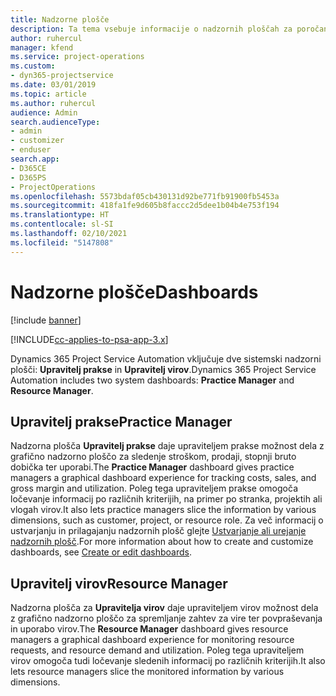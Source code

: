 ```yaml
---
title: Nadzorne plošče
description: Ta tema vsebuje informacije o nadzornih ploščah za poročanje, ki so vključene v aplikacijo Dynamics 365 Project Service Automation.
author: ruhercul
manager: kfend
ms.service: project-operations
ms.custom:
- dyn365-projectservice
ms.date: 03/01/2019
ms.topic: article
ms.author: ruhercul
audience: Admin
search.audienceType:
- admin
- customizer
- enduser
search.app:
- D365CE
- D365PS
- ProjectOperations
ms.openlocfilehash: 5573bdaf05cb430131d92be771fb91900fb5453a
ms.sourcegitcommit: 418fa1fe9d605b8faccc2d5dee1b04b4e753f194
ms.translationtype: HT
ms.contentlocale: sl-SI
ms.lasthandoff: 02/10/2021
ms.locfileid: "5147808"
---
```

# <a name="dashboards"></a><span data-ttu-id="4a7b2-103">Nadzorne plošče</span><span class="sxs-lookup"><span data-stu-id="4a7b2-103">Dashboards</span></span>

[!include [banner](../includes/psa-now-project-operations.md)]

[!INCLUDE[cc-applies-to-psa-app-3.x](../includes/cc-applies-to-psa-app-3x.md)]

<span data-ttu-id="4a7b2-104">Dynamics 365 Project Service Automation vključuje dve sistemski nadzorni plošči: **Upravitelj prakse** in **Upravitelj virov**.</span><span class="sxs-lookup"><span data-stu-id="4a7b2-104">Dynamics 365 Project Service Automation includes two system dashboards: **Practice Manager** and **Resource Manager**.</span></span>

## <a name="practice-manager"></a><span data-ttu-id="4a7b2-105">Upravitelj prakse</span><span class="sxs-lookup"><span data-stu-id="4a7b2-105">Practice Manager</span></span> 

<span data-ttu-id="4a7b2-106">Nadzorna plošča **Upravitelj prakse** daje upraviteljem prakse možnost dela z grafično nadzorno ploščo za sledenje stroškom, prodaji, stopnji bruto dobička ter uporabi.</span><span class="sxs-lookup"><span data-stu-id="4a7b2-106">The **Practice Manager** dashboard gives practice managers a graphical dashboard experience for tracking costs, sales, and gross margin and utilization.</span></span> <span data-ttu-id="4a7b2-107">Poleg tega upraviteljem prakse omogoča ločevanje informacij po različnih kriterijih, na primer po stranka, projektih ali vlogah virov.</span><span class="sxs-lookup"><span data-stu-id="4a7b2-107">It also lets practice managers slice the information by various dimensions, such as customer, project, or resource role.</span></span> <span data-ttu-id="4a7b2-108">Za več informacij o ustvarjanju in prilagajanju nadzornih plošč glejte [Ustvarjanje ali urejanje nadzornih plošč](https://docs.microsoft.com/dynamics365/customerengagement/on-premises/customize/create-edit-dashboards).</span><span class="sxs-lookup"><span data-stu-id="4a7b2-108">For more information about how to create and customize dashboards, see [Create or edit dashboards](https://docs.microsoft.com/dynamics365/customerengagement/on-premises/customize/create-edit-dashboards).</span></span>

## <a name="resource-manager"></a><span data-ttu-id="4a7b2-109">Upravitelj virov</span><span class="sxs-lookup"><span data-stu-id="4a7b2-109">Resource Manager</span></span> 

<span data-ttu-id="4a7b2-110">Nadzorna plošča za **Upravitelja virov** daje upraviteljem virov možnost dela z grafično nadzorno ploščo za spremljanje zahtev za vire ter povpraševanja in uporabo virov.</span><span class="sxs-lookup"><span data-stu-id="4a7b2-110">The **Resource Manager** dashboard gives resource managers a graphical dashboard experience for monitoring resource requests, and resource demand and utilization.</span></span> <span data-ttu-id="4a7b2-111">Poleg tega upraviteljem virov omogoča tudi ločevanje sledenih informacij po različnih kriterijih.</span><span class="sxs-lookup"><span data-stu-id="4a7b2-111">It also lets resource managers slice the monitored information by various dimensions.</span></span>
